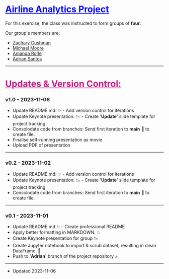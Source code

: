 <h1 style="color:blue; text-decoration: underline;">Airline Analytics Project</h1>

For this exercise, the class was instructed to form groups of **four**.

Our group's members are:

- [Zachary Cushman](https://github.com/zqcushma)
- [Michael Moore](https://github.com/Mackshow)
- [Amanda Rolfe](https://github.com/ARolfe86)
- [Adrian Santos](https://github.com/gigodata)

----

<h1 style="color:MediumVioletRed; text-decoration: underline;">Updates & Version Control:</h1>

### v1.0 - 2023-11-06
- Update README.md:  :sparkles: - Add version control for iterations
- Update Keynote presentation: :chart_with_downwards_trend: - Create '**Update**' slide template  for project tracking
- Consolodate code from branches: Send first iteration to **main** :twisted_rightwards_arrows: to create file.
- Finalise self-running presentation as movie
- Upload PDF of presentation

----


### v0.2 - 2023-11-02
- Update README.md:  :sparkles: - Add version control for iterations
- Update Keynote presentation: :chart_with_downwards_trend: - Create '**Update**' slide template  for project tracking
- Consolodate code from branches: Send first iteration to **main** :twisted_rightwards_arrows: to create file.

----

### v0.1 - 2023-11-01      
- Update README.md  :sparkles: - Create professional README
- Apply better formatting in MARKDOWN. :boom:
- Create Keynote presentation for group :chart_with_downwards_trend:
- Create Jupyter notebook to import & scrub dataset, resulting in clean DataFrame.  :file_folder:
- Push to '**Adrian**' branch of the project repository :arrow_heading_up:

----

- Updated 2023-11-06
